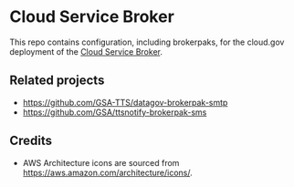 # Cloud Service Broker

This repo contains configuration, including brokerpaks, for the cloud.gov deployment of the [Cloud Service Broker](https://github.com/cloudfoundry/cloud-service-broker).

## Related projects

- https://github.com/GSA-TTS/datagov-brokerpak-smtp
- https://github.com/GSA/ttsnotify-brokerpak-sms

## Credits

- AWS Architecture icons are sourced from https://aws.amazon.com/architecture/icons/.
